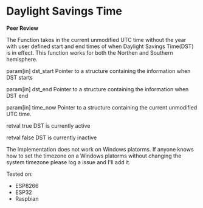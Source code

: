 # **Daylight Savings Time**

**Peer Review**

The Function takes in the current unmodified UTC time without the year with user defined start and end times of
when Daylight Savings Time(DST) is in effect. This function works for both the Northen and Southern hemisphere.

param[in]  dst_start Pointer to a structure containing the information when DST starts

param[in]  dst_end   Pointer to a structure containing the information when DST end

param[in]  time_now  Pointer to a structure containing the current unmodified UTC time.

retval true   DST is currently active

retval false  DST is currently inactive

The implementation does not work on Windows platorms. If anyone knows how to set
the timezone on a Windows platorms without changing the system timezone please log 
a issue and I'll add it.

Tested on:
* ESP8266
* ESP32
* Raspbian


